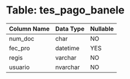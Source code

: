 # Table: tes_pago_banele

| Column Name | Data Type | Nullable |
|-------------|-----------|----------|
| num_doc | char | NO |
| fec_pro | datetime | YES |
| regis | varchar | NO |
| usuario | nvarchar | NO |
